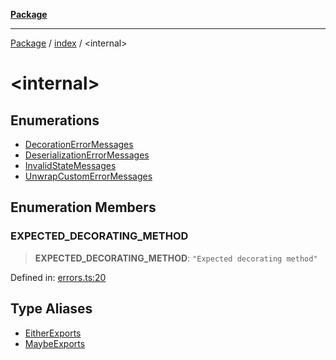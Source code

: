 [**Package**](../../README.md)

***

[Package](../../modules.md) / [index](../README.md) / \<internal\>

# \<internal\>

## Enumerations

- [DecorationErrorMessages](enumerations/DecorationErrorMessages.md)
- [DeserializationErrorMessages](enumerations/DeserializationErrorMessages.md)
- [InvalidStateMessages](enumerations/InvalidStateMessages.md)
- [UnwrapCustomErrorMessages](enumerations/UnwrapCustomErrorMessages.md)

## Enumeration Members

### EXPECTED\_DECORATING\_METHOD

> **EXPECTED\_DECORATING\_METHOD**: `"Expected decorating method"`

Defined in: [errors.ts:20](https://github.com/AlexXanderGrib/monads-io/blob/d65e47796764202dffd7314b61c2ea9cedbb26e8/src/errors.ts#L20)

## Type Aliases

- [EitherExports](type-aliases/EitherExports.md)
- [MaybeExports](type-aliases/MaybeExports.md)
